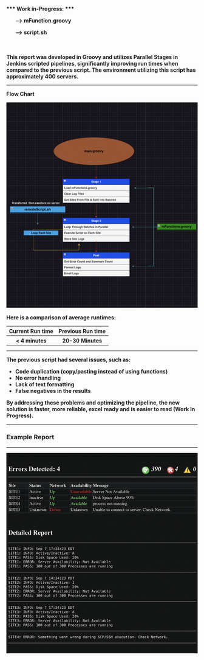 <p><b>*** Work in-Progress: ***<b> <br>
  <ul>--> mFunction.groovy </ul> 
  <ul>--> script.sh </ul> <br><br>
This report was developed in Groovy and utilizes <strong>Parallel Stages</strong> in Jenkins scripted pipelines, significantly improving run times when compared to the previous script.
The environment utilizing this script has approximately 400 servers.</p>
<hr>
<p>Flow Chart</p>
<img src="images/flow_chart.png" alt="Flow Chart" style="max-width: 100%; height: auto;">
<p>Here is a comparison of average runtimes:</p>
<table>
  <tr>
      <th>Current Run time</th>
      <th>Previous Run time</th>
  </tr>
  <tr>
      <th><strong>< 4 minutes</strong></th>
      <th>20-30 Minutes</th>
  </tr>
</table>
<hr>
<p>The previous script had several issues, such as:</p>
<ul>
  <li>Code duplication (copy/pasting instead of using functions)</li>
  <li>No error handling</li>
  <li>Lack of text formatting</li>
  <li>False negatives in the results</li>
</ul>

<p>By addressing these problems and optimizing the pipeline, the new solution is faster, more reliable, 
 excel ready and is easier to read (Work In Progress).</p>

<hr>
<h3>Example Report</h3>
<hr>
<img src="images/example_email.png" alt="Example Table" style="max-width: 100%; height: auto;">
